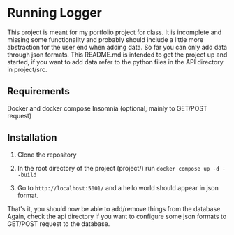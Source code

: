 # Running Logger

This project is meant for my portfolio project for class. It is incomplete and missing some functionality and probably should include a little more abstraction for the user end when adding data. So far you can only add data through json formats. This README.md is intended to get the project up and started, if you want to add data refer to the python files in the API directory in project/src.

## Requirements

Docker and docker compose
Insomnia (optional, mainly to GET/POST request)

## Installation

1. Clone the repository

2. In the root directory of the project (project/) run `docker compose up -d --build` 

3. Go to `http://localhost:5001/` and a hello world should appear in json format.

That's it, you should now be able to add/remove things from the database.
Again, check the api directory if you want to configure some json formats to GET/POST request to the database.
